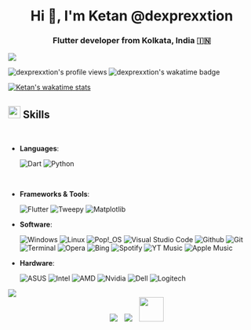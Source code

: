 <h1 align="center">Hi 👋, I'm Ketan @dexprexxtion</h1>
<h3 align="center">Flutter developer from Kolkata, India &#127470;&#127475</h3>
<img src="https://user-images.githubusercontent.com/73097560/115834477-dbab4500-a447-11eb-908a-139a6edaec5c.gif">

<p align="left"> <img src="https://komarev.com/ghpvc/?username=dexprexxtion&label=Profile%20views&color=8caaee&style=for-the-badge" alt="dexprexxtion's profile views" />
	<img src="https://wakatime.com/badge/user/f203e521-6c22-42d0-a07a-84e25cd06387.svg?style=for-the-badge" alt="dexprexxtion's wakatime badge" />

<!---
[![Ketan's GitHub stats](https://github-readme-stats.vercel.app/api?username=dexprexxtion&theme=tokyonight)](https://github.com/anuraghazra/github-readme-stats)
[![Ketan's Top Langs](https://github-readme-stats.vercel.app/api/top-langs/?username=dexprexxtion&layout=compact&theme=tokyonight&langs_count=7)](https://github.com/anuraghazra/github-readme-stats)
-->
[![Ketan's wakatime stats](https://github-readme-stats.vercel.app/api/wakatime?username=dexprexxtion&theme=tokyonight&layout=compact)](https://github.com/anuraghazra/github-readme-stats)



## <img src="https://media2.giphy.com/media/QssGEmpkyEOhBCb7e1/giphy.gif?cid=ecf05e47a0n3gi1bfqntqmob8g9aid1oyj2wr3ds3mg700bl&rid=giphy.gif" width ="25"><b> Skills</b>
<br>

<p align="center">

- **Languages**:
  
  ![Dart](https://img.shields.io/badge/Dart-beginner-blue?style=for-the-badge&logo=dart&logoColor=white)
  ![Python](https://img.shields.io/badge/Python-beginner-%2314354C?style=for-the-badge&logo=python&logoColor=white)
  
  <br>
  
- **Frameworks & Tools**:
  
  ![Flutter](https://img.shields.io/badge/Flutter-beginner-%232370ED?style=for-the-badge&logo=flutter&logoColor=white)
  ![Tweepy](https://img.shields.io/badge/Tweepy-beginner-blue?style=for-the-badge&logo=twitter&logoColor=white)
  ![Matplotlib](https://img.shields.io/badge/Matplotlib-beginner-blue?style=for-the-badge&logo=python&logoColor=white)
  
- **Software**:

  ![Windows](https://img.shields.io/badge/windows%2011%20Insider%20Edition-blue?style=for-the-badge&logo=windows11&logoColor=white)
  ![Linux](https://img.shields.io/badge/Linux-FCC624?style=for-the-badge&logo=linux&logoColor=black)
  ![Pop!_OS](https://img.shields.io/badge/-Pop!__OS-cyan?style=for-the-badge&logo=popos&logoColor=black)
  ![Visual Studio Code](https://img.shields.io/badge/Visual%20Studio%20Code-blue?style=for-the-badge&logo=visualstudiocode&logoColor=white)
  ![Github](https://img.shields.io/badge/Github-black?style=for-the-badge&logo=github&logoColor=white)
  ![Git](https://img.shields.io/badge/Git-orange?style=for-the-badge&logo=git&logoColor=white)
  ![Terminal](https://img.shields.io/badge/Terminal-%23054020?style=for-the-badge&logo=gnu-bash&logoColor=white)
  ![Opera](https://img.shields.io/badge/Opera-red?style=for-the-badge&logo=opera&logoColor=white)
  ![Bing](https://img.shields.io/badge/Bing-blue?style=for-the-badge&logo=microsoftbing&logoColor=white)
  ![Spotify](https://img.shields.io/badge/Spotify-darkgreen?style=for-the-badge&logo=spotify&logoColor=white)
  ![YT Music](https://img.shields.io/badge/Youtube%20Music-darkred?style=for-the-badge&logo=youtubemusic&logoColor=white)
  ![Apple Music](https://img.shields.io/badge/Apple%20Music-red?style=for-the-badge&logo=applemusic&logoColor=white)
	
  
- **Hardware**:
  
  ![ASUS](https://img.shields.io/badge/Asus%20TUF%20Gaming%20A15-black?style=for-the-badge&logo=asus&logoColor=white)
  ![Intel](https://img.shields.io/badge/Intel%20i5%202400-blue?style=for-the-badge&logo=intel&logoColor=white)
  ![AMD](https://img.shields.io/badge/Amd%20Ryzen%204600H-darkred?style=for-the-badge&logo=amd&logoColor=white)
  ![Nvidia](https://img.shields.io/badge/Nvidia%20GeForce%20GTX%201650-deepgreen?style=for-the-badge&logo=nvidia&logoColor=white)
  ![Dell](https://img.shields.io/badge/dell-black?style=for-the-badge&logo=dell&logoColor=white)
  ![Logitech](https://img.shields.io/badge/logitech-white?style=for-the-badge&logo=logitech&logoColor=black)
  

 <img src="https://user-images.githubusercontent.com/73097560/115834477-dbab4500-a447-11eb-908a-139a6edaec5c.gif">
  
   <div align="center"  class="icons-social" style="margin-left: 10px;">
     <a style="margin-left: 10px;" target="_blank" href="https://github.com/dexprexxtion">
		<img src="https://img.icons8.com/doodle/40/000000/github--v1.png"></a>
     <a style="margin-left: 10px;" target="_blank" href="https://twitter.com/dexprexxtion">
			<img src="https://img.icons8.com/doodle/1x/twitter-squared--v2.png" ></a>
     <a style="margin-left: 10px;" target="_blank" href="mailto://ketanchowdhury@protonmail.com">
       <img src="https://img.icons8.com/plasticine/256/apple-mail.png" height="50" width="50">
